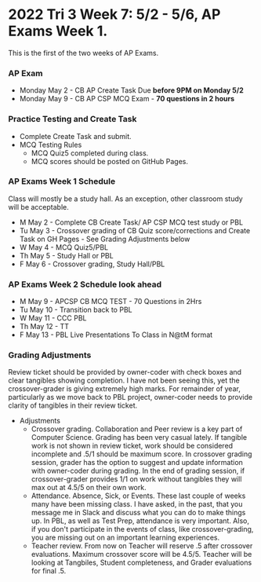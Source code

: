 # 2022 Tri 3 Week 7: 5/2 - 5/6, AP Exams Week 1.
This is the first of the two weeks of AP Exams.
### AP Exam
*  Monday May 2 - CB AP Create Task Due **before 9PM on Monday 5/2**
*  Monday May 9 - CB AP CSP MCQ Exam - **70 questions in 2 hours** 

### Practice Testing and Create Task
* Complete Create Task and submit.
* MCQ Testing Rules
    * MCQ Quiz5 completed during class.
    * MCQ scores should be posted on GitHub Pages.  
 
 
###  AP Exams Week 1 Schedule
Class will mostly be a study hall.  As an exception, other classroom study will be acceptable.  
* M May 2 - Complete CB Create Task/ AP CSP MCQ test study or PBL
* Tu May 3 -  Crossover grading of CB Quiz score/corrections and Create Task on GH Pages - See Grading Adjustments below
* W May 4 - MCQ Quiz5/PBL
* Th May 5 - Study Hall or PBL  
* F May 6 - Crossover grading, Study Hall/PBL 

###  AP Exams Week 2 Schedule look ahead
* M May 9 - APCSP CB MCQ TEST - 70 Questions in 2Hrs
* Tu May 10 - Transition back to PBL 
* W May 11 -  CCC PBL
* Th May 12 - TT
* F May 13 - PBL Live Presentations To Class in N@tM format

### Grading Adjustments
Review ticket should be provided by owner-coder with check boxes and clear tangibles showing completion. I have not been seeing this, yet the crossover-grader is giving extremely high marks.  For remainder of year, particularly as we move back to PBL project, owner-coder needs to provide clarity of tangibles in their review ticket.
* Adjustments
    * Crossover grading.  Collaboration and Peer review is a key part of Computer Science.  Grading has been very casual lately. If tangible work is not shown in review ticket, work should be considered incomplete and .5/1 should be maximum score.  In crossover grading session, grader has the option to suggest and update information with owner-coder during grading.  In the end of grading session, if crossover-grader provides 1/1 on work without tangibles they will max out at 4.5/5 on their own work.  
    * Attendance.  Absence, Sick, or Events.  These last couple of weeks many have been missing class.  I have asked, in the past, that you message me in Slack and discuss what you can do to make things up.  In PBL, as well as Test Prep, attendance is very important.  Also, if you don't participate in the events of class, like crossover-grading, you are missing out on an important learning experiences.
    * Teacher review.  From now on Teacher will reserve .5 after crossover evaluations.  Maximum crossover score will be 4.5/5.  Teacher will be looking at Tangbiles, Student completeness, and Grader evaluations for final .5.  


